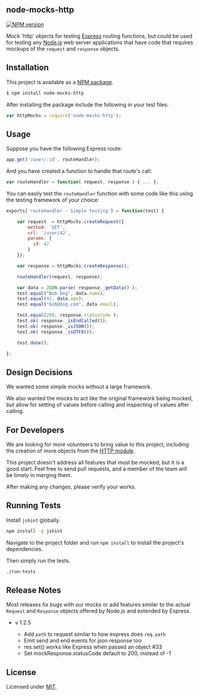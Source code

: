 node-mocks-http
---
[![NPM version](https://badge.fury.io/js/node-mocks-http.png)](https://www.npmjs.com/package/node-mocks-http)

Mock 'http' objects for testing [Express](http://expressjs.com/)
routing functions, but could be used for testing any
[Node.js](http://www.nodejs.org) web server applications that have
code that requires mockups of the `request` and `response` objects.

Installation
---

This project is available as a
[NPM package](https://www.npmjs.org/package/node-mocks-http).

```bash
$ npm install node-mocks-http
```

After installing the package include the following in your test files:

```js
var httpMocks = require('node-mocks-http');
```

Usage
---

Suppose you have the following Express route:

```js
app.get('/user/:id', routeHandler);
```

And you have created a function to handle that route's call:

```js
var routeHandler = function( request, response ) { ... };
```

You can easily test the `routeHandler` function with some code like
this using the testing framework of your choice:

```js
exports['routeHandler - Simple testing'] = function(test) {

    var request  = httpMocks.createRequest({
        method: 'GET',
        url: '/user/42',
        params: {
          id: 42
        }
    });

    var response = httpMocks.createResponse();

    routeHandler(request, response);

    var data = JSON.parse( response._getData() );
    test.equal("Bob Dog", data.name);
    test.equal(42, data.age);
    test.equal("bob@dog.com", data.email);

    test.equal(200, response.statusCode );
    test.ok( response._isEndCalled());
    test.ok( response._isJSON());
    test.ok( response._isUTF8());

    test.done();

};
```

Design Decisions
---

We wanted some simple mocks without a large framework.

We also wanted the mocks to act like the original framework being
mocked, but allow for setting of values before calling and inspecting
of values after calling.

For Developers
---

We are looking for more volunteers to bring value to this project,
including the creation of more objects from the
[HTTP module](http://nodejs.org/docs/latest/api/http.html).

This project doesn't address all features that must be
mocked, but it is a good start. Feel free to send pull requests,
and a member of the team will be timely in merging them.

After making any changes, please verify your works.

Running Tests
---

Install `jshint` globally.

```bash
npm install -g jshint
```

Navigate to the project folder and run `npm install` to install the
project's dependencies.

Then simply run the tests.

```bash
./run-tests
```

Release Notes
---

Most releases fix bugs with our mocks or add features similar to the
actual `Request` and `Response` objects offered by Node.js and extended
by Express.

* v 1.2.5

  * Add `path` to request similar to how express does `req.path`
  * Emit send and end events for json response too
  * res.set() works like Express when passed an object #33
  * Set mockResponse.statusCode default to 200, instead of -1


License
---

Licensed under [MIT](https://github.com/howardabrams/node-mocks-http/blob/master/LICENSE).

